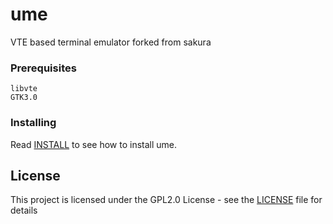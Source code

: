 # ume
VTE based terminal emulator forked from sakura 

### Prerequisites

```
libvte
GTK3.0
```

### Installing

Read [INSTALL](INSTALL) to see how to install ume.


## License

This project is licensed under the GPL2.0 License - see the [LICENSE](LICENSE) file for details
